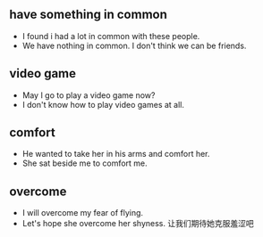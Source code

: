 ## have something in common
* I found i had a lot in common with these people.
* We have nothing in common. I don't think we can be friends.

## video game 
* May I go to play a video game now?
* I don't know how to play video games at all.

## comfort
* He wanted to take her in his arms and comfort her.
* She sat beside me to comfort me.

## overcome
* I will overcome my fear of flying.
* Let's hope she overcome her shyness. 让我们期待她克服羞涩吧
